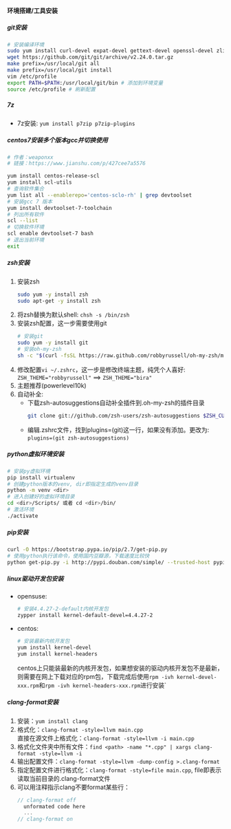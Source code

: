 #### 环境搭建/工具安装

##### git安装
```bash
# 安装编译环境
sudo yum install curl-devel expat-devel gettext-devel openssl-devel zlib-devel 
wget https://github.com/git/git/archive/v2.24.0.tar.gz
make prefix=/usr/local/git all
make prefix=/usr/local/git install
vim /etc/profile 
export PATH=$PATH:/usr/local/git/bin # 添加到环境变量
source /etc/profile # 刷新配置
```
##### 7z
+ 7z安装: `yum install p7zip p7zip-plugins`

##### centos7安装多个版本gcc并切换使用
```bash
# 作者：weaponxx
# 链接：https://www.jianshu.com/p/427cee7a5576

yum install centos-release-scl
yum install scl-utils
# 查询软件集合
yum list all --enablerepo='centos-sclo-rh' | grep devtoolset
# 安装gcc 7 版本
yum install devtoolset-7-toolchain
# 列出所有软件
scl --list
# 切换软件环境
scl enable devtoolset-7 bash
# 退出当前环境
exit
```

##### zsh安装
1. 安装zsh
    ```bash
    sudo yum -y install zsh
    sudo apt-get -y install zsh
    ```
2. 将zsh替换为默认shell: `chsh -s /bin/zsh`
3. 安装zsh配置，这一步需要使用git
    ```bash
    # 安装git
    sudo yum -y install git
    # 安装oh-my-zsh
    sh -c "$(curl -fsSL https://raw.github.com/robbyrussell/oh-my-zsh/master/tools/install.sh)"
    ```
4. 修改配置`vi ~/.zshrc`，这一步是修改终端主题，纯凭个人喜好: `ZSH_THEME="robbyrussell"` ==> `ZSH_THEME="bira"`
5. 主题推荐(powerlevel10k)
6. 自动补全:
    + 下载zsh-autosuggestions自动补全插件到.oh-my-zsh的插件目录
        ```bash
        git clone git://github.com/zsh-users/zsh-autosuggestions $ZSH_CUSTOM/plugins/zsh-autosuggestions
        ```
	+ 编辑.zshrc文件，找到plugins=(git)这一行，如果没有添加。更改为: `plugins=(git zsh-autosuggestions)`

##### python虚拟环境安装
```bash
# 安装py虚拟环境
pip install virtualenv 
# 创建python版本的venv, dir即指定生成的venv目录
python -m venv <dir> 
# 进入创建好的虚拟环境目录
cd <dir>/Scripts/ 或者 cd <dir>/bin/
# 激活环境
./activate
```

##### pip安装
```bash
curl -O https://bootstrap.pypa.io/pip/2.7/get-pip.py
# 使用python执行该命令，使用国内豆瓣源，下载速度比较快
python get-pip.py -i http://pypi.douban.com/simple/ --trusted-host pypi.douban.com
```

##### linux驱动开发包安装
+ opensuse: 
  ```bash
  # 安装4.4.27-2-default内核开发包
  zypper install kernel-default-devel=4.4.27-2
  ```
+ centos:
  ```bash
  # 安装最新内核开发包
  yum install kernel-devel
  yum install kernel-headers 
  ```
  centos上只能装最新的内核开发包，如果想安装的驱动内核开发包不是最新，则需要在网上下载对应的rpm包，下载完成后使用`rpm -ivh kernel-devel-xxx.rpm`和`rpm -ivh kernel-headers-xxx.rpm`进行安装`

##### clang-format安装
1. 安装：`yum install clang`
2. 格式化：`clang-format -style=llvm main.cpp`  
   直接在源文件上格式化：`clang-format -style=llvm -i main.cpp`
3. 格式化文件夹中所有文件：`find <path> -name "*.cpp" | xargs clang-format -style=llvm -i`
4. 输出配置文件：`clang-format -style=llvm -dump-config >.clang-format`
5. 指定配置文件进行格式化：`clang-format -style=file main.cpp`, file即表示读取当前目录的.clang-format文件
6. 可以用注释指示clang不要format某些行：
    ```cpp
    // clang-format off
      unformated code here
      ...
    // clang-format on
    ```
